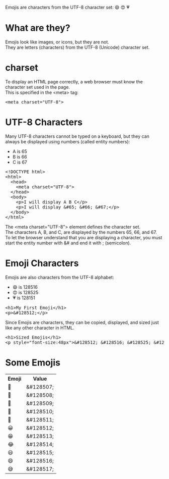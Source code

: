 Emojis are characters from the UTF-8 character set: 😄 😍 💗
<h1>What are they?</h1>
Emojis look like images, or icons, but they are not.
<br>
They are letters (characters) from the UTF-8 (Unicode) character set.
<h1>charset</h1>
To display an HTML page correctly, a web browser must know the character set used in the page.
<br>
This is specified in the &lt;meta&gt; tag:
<pre>&lt;meta charset="UTF-8"&gt;</pre>
<h1>UTF-8 Characters</h1>
Many UTF-8 characters cannot be typed on a keyboard, but they can always be displayed using numbers (called entity numbers):
<ul>
  <li>A is 65</li>
  <li>B is 66</li>
  <li>C is 67</li>
</ul>
<pre>
&lt;!DOCTYPE html&gt;
&lt;html&gt;
  &lt;head&gt;
    &lt;meta charset=&quot;UTF-8&quot;&gt;
  &lt;/head&gt;
  &lt;body&gt;
    &lt;p&gt;I will display A B C&lt;/p&gt;
    &lt;p&gt;I will display &amp;#65; &amp;#66; &amp;#67;&lt;/p&gt;
  &lt;/body&gt;
&lt;/html&gt;
</pre>
The &lt;meta charset="UTF-8"&gt; element defines the character set.
<br>
The characters A, B, and C, are displayed by the numbers 65, 66, and 67.
<br>
To let the browser understand that you are displaying a character, you must start the entity number with &# and end it with ; (semicolon).
<h1>Emoji Characters</h1>
Emojis are also characters from the UTF-8 alphabet:
<ul>
  <li>😄 is 128516</li>
  <li>😍 is 128525</li>
  <li>💗 is 128151</li>
</ul>
<pre>
&lt;h1&gt;My First Emoji&lt;/h1&gt;
&lt;p&gt;&amp;#128512;&lt;/p&gt;
</pre>
Since Emojis are characters, they can be copied, displayed, and sized just like any other character in HTML.
<pre>
&lt;h1&gt;Sized Emojis&lt;/h1&gt;
&lt;p style="font-size:48px"&gt;&amp;#128512; &amp;#128516; &amp;#128525; &amp;#128151;&lt;/p&gt;
</pre>
<h1>Some Emojis</h1>
<table class="ws-table-all">
  <tr>
    <th>Emoji</th>
    <th>Value</th>
  </tr>
  <tr>
    <td>&#128507;</td>
    <td>&amp;#128507;</td>
  </tr>
  <tr>
    <td>&#128508;</td>
    <td>&amp;#128508;</td>
  </tr>
  <tr>
    <td>&#128509;</td>
    <td>&amp;#128509;</td>
  </tr>
  <tr>
    <td>&#128510;</td>
    <td>&amp;#128510;</td>
  </tr>
  <tr>
    <td>&#128511;</td>
    <td>&amp;#128511;</td>
  </tr>
  <tr>
    <td>&#128512;</td>
    <td>&amp;#128512;</td>
  </tr>
  <tr>
    <td>&#128513;</td>
    <td>&amp;#128513;</td>
  </tr>
  <tr>
    <td>&#128514;</td>
    <td>&amp;#128514;</td>
  </tr>
  <tr>
    <td>&#128515;</td>
    <td>&amp;#128515;</td>
  </tr>
  <tr>
    <td>&#128516;</td>
    <td>&amp;#128516;</td>
  </tr>
  <tr>
    <td>&#128517;</td>
    <td>&amp;#128517;</td>
  </tr>
</table>
